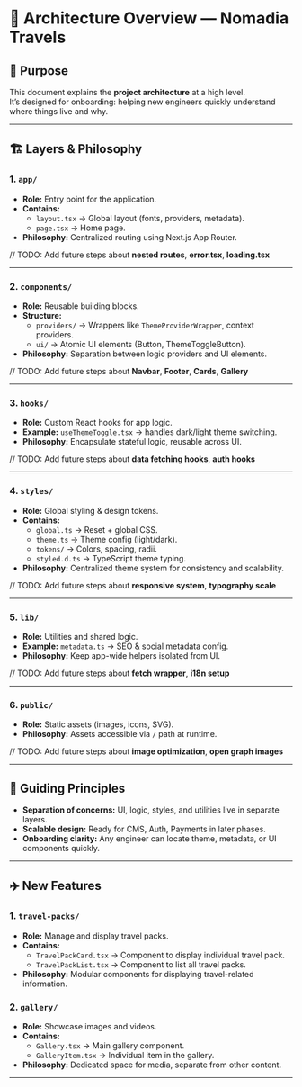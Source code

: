 # 📐 Architecture Overview — Nomadia Travels

## 🎯 Purpose

This document explains the **project architecture** at a high level.  
It’s designed for onboarding: helping new engineers quickly understand where things live and why.

---

## 🏗️ Layers & Philosophy

### 1. `app/`

- **Role:** Entry point for the application.
- **Contains:**
  - `layout.tsx` → Global layout (fonts, providers, metadata).
  - `page.tsx` → Home page.
- **Philosophy:** Centralized routing using Next.js App Router.

// TODO: Add future steps about **nested routes**, **error.tsx**, **loading.tsx**

---

### 2. `components/`

- **Role:** Reusable building blocks.
- **Structure:**
  - `providers/` → Wrappers like `ThemeProviderWrapper`, context providers.
  - `ui/` → Atomic UI elements (Button, ThemeToggleButton).
- **Philosophy:** Separation between logic providers and UI elements.

// TODO: Add future steps about **Navbar**, **Footer**, **Cards**, **Gallery**

---

### 3. `hooks/`

- **Role:** Custom React hooks for app logic.
- **Example:** `useThemeToggle.tsx` → handles dark/light theme switching.
- **Philosophy:** Encapsulate stateful logic, reusable across UI.

// TODO: Add future steps about **data fetching hooks**, **auth hooks**

---

### 4. `styles/`

- **Role:** Global styling & design tokens.
- **Contains:**
  - `global.ts` → Reset + global CSS.
  - `theme.ts` → Theme config (light/dark).
  - `tokens/` → Colors, spacing, radii.
  - `styled.d.ts` → TypeScript theme typing.
- **Philosophy:** Centralized theme system for consistency and scalability.

// TODO: Add future steps about **responsive system**, **typography scale**

---

### 5. `lib/`

- **Role:** Utilities and shared logic.
- **Example:** `metadata.ts` → SEO & social metadata config.
- **Philosophy:** Keep app-wide helpers isolated from UI.

// TODO: Add future steps about **fetch wrapper**, **i18n setup**

---

### 6. `public/`

- **Role:** Static assets (images, icons, SVG).
- **Philosophy:** Assets accessible via `/` path at runtime.

// TODO: Add future steps about **image optimization**, **open graph images**

---

## 🧭 Guiding Principles

- **Separation of concerns:** UI, logic, styles, and utilities live in separate layers.
- **Scalable design:** Ready for CMS, Auth, Payments in later phases.
- **Onboarding clarity:** Any engineer can locate theme, metadata, or UI components quickly.

---

## ✈️ New Features

### 1. `travel-packs/`

- **Role:** Manage and display travel packs.
- **Contains:**
  - `TravelPackCard.tsx` → Component to display individual travel pack.
  - `TravelPackList.tsx` → Component to list all travel packs.
- **Philosophy:** Modular components for displaying travel-related information.

### 2. `gallery/`

- **Role:** Showcase images and videos.
- **Contains:**
  - `Gallery.tsx` → Main gallery component.
  - `GalleryItem.tsx` → Individual item in the gallery.
- **Philosophy:** Dedicated space for media, separate from other content.

---
